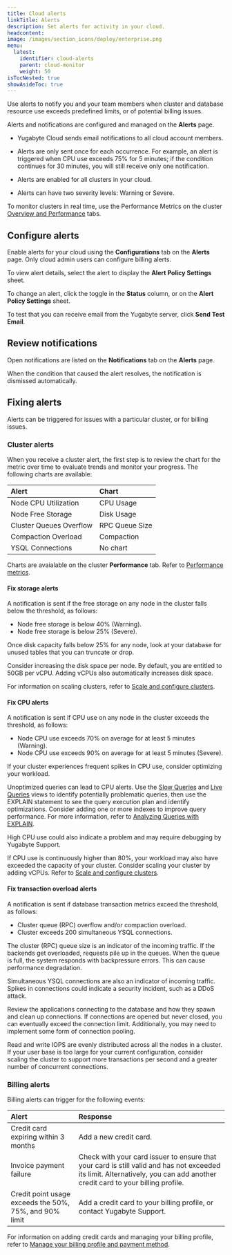```yaml
---
title: Cloud alerts
linkTitle: Alerts
description: Set alerts for activity in your cloud.
headcontent:
image: /images/section_icons/deploy/enterprise.png
menu:
  latest:
    identifier: cloud-alerts
    parent: cloud-monitor
    weight: 50
isTocNested: true
showAsideToc: true
---
```


Use alerts to notify you and your team members when cluster and database resource use exceeds predefined limits, or of potential billing issues.

Alerts and notifications are configured and managed on the **Alerts** page.

- Yugabyte Cloud sends email notifications to all cloud account members.

- Alerts are only sent once for each occurrence. For example, an alert is triggered when CPU use exceeds 75% for 5 minutes; if the condition continues for 30 minutes, you will still receive only one notification.

- Alerts are enabled for all clusters in your cloud.

- Alerts can have two severity levels: Warning or Severe.

To monitor clusters in real time, use the Performance Metrics on the cluster [Overview and Performance](../overview/) tabs.

## Configure alerts

Enable alerts for your cloud using the **Configurations** tab on the **Alerts** page. Only cloud admin users can configure billing alerts.

To view alert details, select the alert to display the **Alert Policy Settings** sheet.

To change an alert, click the toggle in the **Status** column, or on the **Alert Policy Settings** sheet.

To test that you can receive email from the Yugabyte server, click **Send Test Email**.

## Review notifications

Open notifications are listed on the **Notifications** tab on the **Alerts** page.

When the condition that caused the alert resolves, the notification is dismissed automatically.

## Fixing alerts

Alerts can be triggered for issues with a particular cluster, or for billing issues.

### Cluster alerts

When you receive a cluster alert, the first step is to review the chart for the metric over time to evaluate trends and monitor your progress. The following charts are available:

| Alert | Chart |
| :--- | :--- |
| Node CPU Utilization | CPU Usage |
| Node Free Storage | Disk Usage |
| Cluster Queues Overflow | RPC Queue Size |
| Compaction Overload | Compaction |
| YSQL Connections | No chart |

Charts are avaialable on the cluster **Performance** tab. Refer to [Performance metrics](../overview/#performance-metrics).

#### Fix storage alerts

A notification is sent if the free storage on any node in the cluster falls below the threshold, as follows:

- Node free storage is below 40% (Warning).
- Node free storage is below 25% (Severe).

Once disk capacity falls below 25% for any node, look at your database for unused tables that you can truncate or drop.

Consider increasing the disk space per node. By default, you are entitled to 50GB per vCPU. Adding vCPUs also automatically increases disk space.

For information on scaling clusters, refer to [Scale and configure clusters](../../cloud-clusters/configure-clusters/).

#### Fix CPU alerts

A notification is sent if CPU use on any node in the cluster exceeds the threshold, as follows:

- Node CPU use exceeds 70% on average for at least 5 minutes (Warning).
- Node CPU use exceeds 90% on average for at least 5 minutes (Severe).

If your cluster experiences frequent spikes in CPU use, consider optimizing your workload.

Unoptimized queries can lead to CPU alerts. Use the [Slow Queries](../cloud-queries-slow/) and [Live Queries](../cloud-queries-live/) views to identify potentially problematic queries, then use the EXPLAIN statement to see the query execution plan and identify optimizations. Consider adding one or more indexes to improve query performance. For more information, refer to [Analyzing Queries with EXPLAIN](../../../explore/query-1-performance/explain-analyze/).

High CPU use could also indicate a problem and may require debugging by Yugabyte Support.

If CPU use is continuously higher than 80%, your workload may also have exceeded the capacity of your cluster. Consider scaling your cluster by adding vCPUs. Refer to [Scale and configure clusters](../../cloud-clusters/configure-clusters/).

#### Fix transaction overload alerts

A notification is sent if database transaction metrics exceed the threshold, as follows:

- Cluster queue (RPC) overflow and/or compaction overload.
- Cluster exceeds 200 simultaneous YSQL connections.

The cluster (RPC) queue size is an indicator of the incoming traffic. If the backends get overloaded, requests pile up in the queues. When the queue is full, the system responds with backpressure errors. This can cause performance degradation.

Simultaneous YSQL connections are also an indicator of incoming traffic. Spikes in connections could indicate a security incident, such as a DDoS attack.

Review the applications connecting to the database and how they spawn and clean up connections. If connections are opened but never closed, you can eventually exceed the connection limit. Additionally, you may need to implement some form of connection pooling.

Read and write IOPS are evenly distributed across all the nodes in a cluster. If your user base is too large for your current configuration, consider scaling the cluster to support more transactions per second and a greater number of concurrent connections.

### Billing alerts

Billing alerts can trigger for the following events:

| Alert | Response |
| :--- | :--- |
| Credit card expiring within 3 months | Add a new credit card. |
| Invoice payment failure | Check with your card issuer to ensure that your card is still valid and has not exceeded its limit. Alternatively, you can add another credit card to your billing profile. |
| Credit point usage exceeds the 50%, 75%, and 90% limit | Add a credit card to your billing profile, or contact Yugabyte Support. |

For information on adding credit cards and managing your billing profile, refer to [Manage your billing profile and payment method](../../cloud-admin/cloud-billing-profile/).
